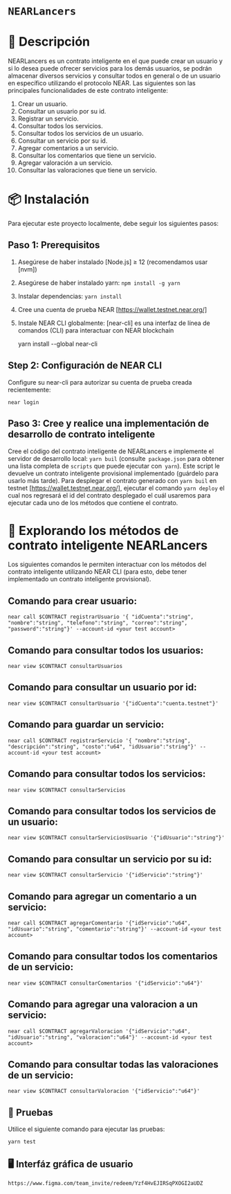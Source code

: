 # `NEARLancers`

📄 Descripción
==================

NEARLancers es un contrato inteligente en el que puede crear un usuario y si lo desea puede ofrecer servicios para los demás usuarios, se podrán almacenar diversos servicios y consultar todos en general o de un usuario en específico utilizando el protocolo NEAR. Las siguientes son las principales funcionalidades de este contrato inteligente:

1. Crear un usuario.
2. Consultar un usuario por su id.
3. Registrar un servicio.
4. Consultar todos los servicios.
5. Consultar todos los servicios de un usuario.
6. Consultar un servicio por su id.
7. Agregar comentarios a un servicio.
8. Consultar los comentarios que tiene un servicio.
9. Agregar valoración a un servicio.
10. Consultar las valoraciones que tiene un servicio.

📦 Instalación
================

Para ejecutar este proyecto localmente, debe seguir los siguientes pasos:

Paso 1: Prerequisitos
------------------------------

1. Asegúrese de haber instalado [Node.js] ≥ 12 (recomendamos usar [nvm])
2. Asegúrese de haber instalado yarn: `npm install -g yarn`
3. Instalar dependencias: `yarn install`
4. Cree una cuenta de prueba NEAR [https://wallet.testnet.near.org/]
5. Instale NEAR CLI globalmente: [near-cli] es una interfaz de línea de comandos (CLI) para interactuar con NEAR blockchain

    yarn install --global near-cli

Step 2: Configuración de NEAR CLI
-------------------------------

Configure su near-cli para autorizar su cuenta de prueba creada recientemente:

    near login

Paso 3: Cree y realice una implementación de desarrollo de contrato inteligente
--------------------------------

Cree el código del contrato inteligente de NEARLancers e implemente el servidor de desarrollo local: `yarn buil` (consulte` package.json` para obtener una lista completa de `scripts` que puede ejecutar con` yarn`). Este script le devuelve un contrato inteligente provisional implementado (guárdelo para usarlo más tarde). Para desplegar el contrato generado con `yarn buil` en testnet [https://wallet.testnet.near.org/], ejecutar el comando `yarn deploy` el cual nos regresará el id del contrato desplegado el cuál usaremos para ejecutar cada uno de los métodos que contiene el contrato.

📑 Explorando los métodos de contrato inteligente NEARLancers
==================

Los siguientes comandos le permiten interactuar con los métodos del contrato inteligente utilizando NEAR CLI (para esto, debe tener implementado un contrato inteligente provisional).

Comando para crear usuario: 
--------------------------------------------
    near call $CONTRACT registrarUsuario '{ "idCuenta":"string", "nombre":"string", "telefono":"string", "correo":"string", "password":"string"}' --account-id <your test account>

Comando para consultar todos los usuarios:
--------------------------------------------
    near view $CONTRACT consultarUsuarios

Comando para consultar un usuario por id:
--------------------------------------------
    near view $CONTRACT consultarUsuario '{"idCuenta":"cuenta.testnet"}'


Comando para guardar un servicio:
--------------------------------------------
    near call $CONTRACT registrarServicio '{ "nombre":"string", "descripción":"string", "costo":"u64", "idUsuario":"string"}' --account-id <your test account>

Comando para consultar todos los servicios:
--------------------------------------------
    near view $CONTRACT consultarServicios

Comando para consultar todos los servicios de un usuario:
--------------------------------------------
    near view $CONTRACT consultarServiciosUsuario '{"idUsuario":"string"}'

Comando para consultar un servicio por su id:
--------------------------------------------
    near view $CONTRACT consultarServicio '{"idServicio":"string"}'

Comando para agregar un comentario a un servicio:
--------------------------------------------
    near call $CONTRACT agregarComentario '{"idServicio":"u64", "idUsuario":"string", "comentario":"string"}' --account-id <your test account>

Comando para consultar todos los comentarios de un servicio:
--------------------------------------------
    near view $CONTRACT consultarComentarios '{"idServicio":"u64"}'

Comando para agregar una valoracion a un servicio:
--------------------------------------------
    near call $CONTRACT agregarValoracion '{"idServicio":"u64", "idUsuario":"string", "valoracion":"u64"}' --account-id <your test account>

Comando para consultar todas las valoraciones de un servicio:
--------------------------------------------
    near view $CONTRACT consultarValoracion '{"idServicio":"u64"}'

🤖 Pruebas
--------------------------------
Utilice el siguiente comando para ejecutar las pruebas:

    yarn test

🖥️ Interfáz gráfica de usuario
--------------------------------
    https://www.figma.com/team_invite/redeem/Yzf4HvEJIRSqPXOGI2aUDZ
